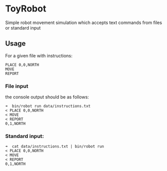# ToyRobot

Simple robot movement simulation which accepts text commands from files or standard input

## Usage

For a given file with instructions:


```
PLACE 0,0,NORTH
MOVE
REPORT
```

### File input

the console output should be as follows:

```
➜  bin/robot run data/instructions.txt
< PLACE 0,0,NORTH
< MOVE
< REPORT
0,1,NORTH
```

### Standard input:


```
➜  cat data/instructions.txt | bin/robot run
< PLACE 0,0,NORTH
< MOVE
< REPORT
0,1,NORTH
```
